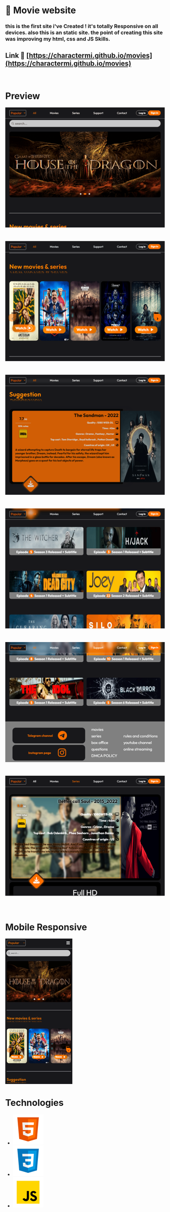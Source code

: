 # 🎥 Movie website

### this is the first site i've Created ! it's totally Responsive on all devices. also this is an static site. the point of creating this site was improving my html, css and JS Skills.


## Link 🔗 [https://charactermi.github.io/movies](https://charactermi.github.io/movies)

<br />

# Preview


<img style="margin-bottom: 40px" src="./preview_images/movies_first.png" alt="image" />


<img style="margin-bottom: 40px" src="./preview_images/movies_second.png" alt="image" />


<img style="margin-bottom: 40px" src="./preview_images/movies_third.png" alt="image" />


<img style="margin-bottom: 40px" src="./preview_images/movies_fourth.png" alt="image" />


<img style="margin-bottom: 40px" src="./preview_images/movies_fifth.png" alt="image" />


<img style="margin-bottom: 40px" src="./preview_images/movies_sixth.png" alt="image" />


# Mobile Responsive

<img src="./preview_images/movies_responsive.png" alt="image" />

# Technologies

<ul>
    <li>
        <img src="https://github.com/characterMi/characterMi/raw/main/technologies/icons8-html.svg" alt="HTML" />
    </li>
    <li>
        <img src="https://github.com/characterMi/characterMi/raw/main/technologies/icons8-css.svg" alt="Css" />
    </li>
    <li>
        <img src="https://github.com/characterMi/characterMi/raw/main/technologies/icons8-js.svg" alt="Js" />
    </li>
</ul>